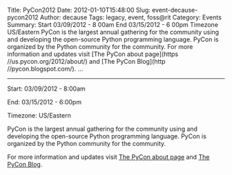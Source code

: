 Title: PyCon2012
Date: 2012-01-10T15:48:00
Slug: event-decause-pycon2012
Author: decause
Tags: legacy, event, foss@rit
Category: Events
Summary: Start  03/09/2012 - 8 00am  End  03/15/2012 - 6 00pm  Timezone  US/Eastern  PyCon is the largest annual gathering for the community using and developing the open-source Python programming language. PyCon is organized by the Python community for the community.  For more information and updates visit [The PyCon about page](https //us.pycon.org/2012/about/) and [The PyCon Blog](http //pycon.blogspot.com/).   ... 

---
Start: 03/09/2012 - 8:00am

End: 03/15/2012 - 6:00pm

Timezone: US/Eastern

PyCon is the largest annual gathering for the community using and developing
the open-source Python programming language. PyCon is organized by the Python
community for the community.

For more information and updates visit [The PyCon about
page](https://us.pycon.org/2012/about/) and [The PyCon
Blog](http://pycon.blogspot.com/).

